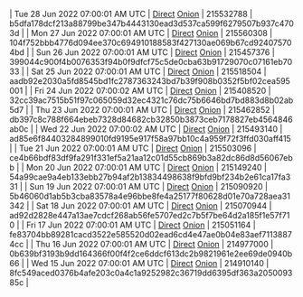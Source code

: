 | Tue 28 Jun 2022 07:00:01 AM UTC | [Direct](https://oshi.at/ytsb) [Onion](http://5ety7tpkim5me6eszuwcje7bmy25pbtrjtue7zkqqgziljwqy3rrikqd.onion/ytsb) | 215532788 | b5dfa178dcf213a88799be347b4443130ead3d537ca599f6279507b937c4703d | 
| Mon 27 Jun 2022 07:00:01 AM UTC | [Direct](https://oshi.at/CSzN) [Onion](http://5ety7tpkim5me6eszuwcje7bmy25pbtrjtue7zkqqgziljwqy3rrikqd.onion/CSzN) | 215560308 | 104f752bbb4776d094ee370c694910188583f427130ae069b67cd924075704bd | 
| Sun 26 Jun 2022 07:00:01 AM UTC | [Direct](https://oshi.at/KQjv) [Onion](http://5ety7tpkim5me6eszuwcje7bmy25pbtrjtue7zkqqgziljwqy3rrikqd.onion/KQjv) | 215457376 | 399044c900f4b0076353f94b0f9dfcf75c5de0cba63b91729070c07161eb7033 | 
| Sat 25 Jun 2022 07:00:01 AM UTC | [Direct](https://oshi.at/zLZp) [Onion](http://5ety7tpkim5me6eszuwcje7bmy25pbtrjtue7zkqqgziljwqy3rrikqd.onion/zLZp) | 215518504 | aadb92e2030a5fd8545bd1fc2787363243bd7b39f908b0352f5bf02cea595001 | 
| Fri 24 Jun 2022 07:00:02 AM UTC | [Direct](https://oshi.at/rdCN) [Onion](http://5ety7tpkim5me6eszuwcje7bmy25pbtrjtue7zkqqgziljwqy3rrikqd.onion/rdCN) | 215408520 | 32cc39ac7515b51f97c065059d32ec4321c76dc75b6646bd7bd883d8b02ab5d7 | 
| Thu 23 Jun 2022 07:00:01 AM UTC | [Direct](https://oshi.at/uEzW) [Onion](http://5ety7tpkim5me6eszuwcje7bmy25pbtrjtue7zkqqgziljwqy3rrikqd.onion/uEzW) | 215462852 | db397c8c788f664ebeb7328d84682cb32850b3873ceb7178827eb4564846ab0c | 
| Wed 22 Jun 2022 07:00:02 AM UTC | [Direct](https://oshi.at/UBpY) [Onion](http://5ety7tpkim5me6eszuwcje7bmy25pbtrjtue7zkqqgziljwqy3rrikqd.onion/UBpY) | 215493140 | ad85e6f84403284899010fd9195e917f58a97bb10c4a959f72f3ffd030aff415 | 
| Tue 21 Jun 2022 07:00:01 AM UTC | [Direct](https://oshi.at/oeAi) [Onion](http://5ety7tpkim5me6eszuwcje7bmy25pbtrjtue7zkqqgziljwqy3rrikqd.onion/oeAi) | 215503096 | ce4b66bdf83df9fa291f331ef5a21aa12c01d55cb869b3a82dc86d8d56067ebb | 
| Mon 20 Jun 2022 07:00:01 AM UTC | [Direct](https://oshi.at/CXxS) [Onion](http://5ety7tpkim5me6eszuwcje7bmy25pbtrjtue7zkqqgziljwqy3rrikqd.onion/CXxS) | 215149240 | 54a99cae9a4eb133ebb27b94af2b13834498638f9bfd9bf234b2e61ca17fa331 | 
| Sun 19 Jun 2022 07:00:01 AM UTC | [Direct](https://oshi.at/FsEh) [Onion](http://5ety7tpkim5me6eszuwcje7bmy25pbtrjtue7zkqqgziljwqy3rrikqd.onion/FsEh) | 215090920 | 5b46060d1ab5b3cba83578a4e96bbe8fe4a25177f80628d01e70a728aea31342 | 
| Sat 18 Jun 2022 07:00:01 AM UTC | [Direct](https://oshi.at/HymZ) [Onion](http://5ety7tpkim5me6eszuwcje7bmy25pbtrjtue7zkqqgziljwqy3rrikqd.onion/HymZ) | 215070944 | ad92d2828e447a13ae7cdcf268ab56fe5707ed2c7b5f7be64d2a185f1e57f710 | 
| Fri 17 Jun 2022 07:00:01 AM UTC | [Direct](https://oshi.at/EFGV) [Onion](http://5ety7tpkim5me6eszuwcje7bmy25pbtrjtue7zkqqgziljwqy3rrikqd.onion/EFGV) | 215051164 | fe83704bb89281cacd3522e585520d02ead6cd4e47ae0b04e83aef71138874cc | 
| Thu 16 Jun 2022 07:00:01 AM UTC | [Direct](https://oshi.at/izPA) [Onion](http://5ety7tpkim5me6eszuwcje7bmy25pbtrjtue7zkqqgziljwqy3rrikqd.onion/izPA) | 214977000 | 0b639bf3193b9dd164366f00f4f2ce6ddcf613dc2b9821961e2ee69de0940b66 | 
| Wed 15 Jun 2022 07:00:01 AM UTC | [Direct](https://oshi.at/NDay) [Onion](http://5ety7tpkim5me6eszuwcje7bmy25pbtrjtue7zkqqgziljwqy3rrikqd.onion/NDay) | 214910140 | 8fc549aced0376b4afe203c0a4c1a9252982c36719dd6395df363a205009385c | 
